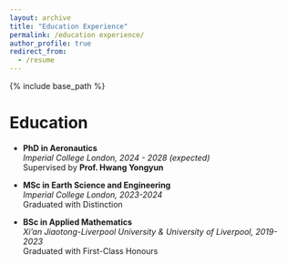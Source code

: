 ```yaml
---
layout: archive
title: "Education Experience"
permalink: /education experience/
author_profile: true
redirect_from:
  - /resume
---
```


{% include base_path %}

Education
======

* **PhD in Aeronautics**  
  *Imperial College London, 2024 - 2028 (expected)*  
  Supervised by **Prof. Hwang Yongyun**

* **MSc in Earth Science and Engineering**  
  *Imperial College London, 2023-2024*  
  Graduated with Distinction

* **BSc in Applied Mathematics**  
  *Xi’an Jiaotong-Liverpool University & University of Liverpool, 2019-2023*  
  Graduated with First-Class Honours

